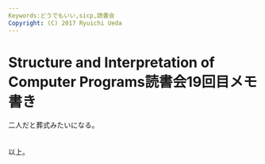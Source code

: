 ```yaml
---
Keywords:どうでもいい,sicp,読書会
Copyright: (C) 2017 Ryuichi Ueda
---
```


# Structure and Interpretation of Computer Programs読書会19回目メモ書き
二人だと葬式みたいになる。<br />
<br />
<br />
以上。

